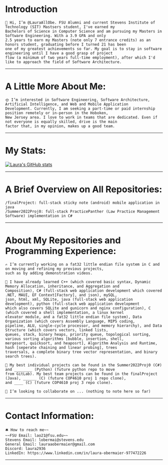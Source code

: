 # Introduction
    🫡 Hi, I’m @LauraAllObe. FSU Alumni and current Stevens Institute of Technology (SIT) Mastsers student, I've earned my 
    Bachelors of Science in Computer Science and am pursuing my Masters in Software Engineering. With a 3.9 GPA and only 
    2.5 years to earn my Masters (note only 7 entrance credits) as an honors student, graduating before I turned 21 has been
    one of my greatest achievements so far. My goal is to stay in software engineering until I have a good grasp of project 
    flow (a minimum of two years full-time employment), after which I'd like to approach the field of Software Architecture.
___
# A Little More About Me:
    🌞 I’m interested in Software Engineering, Software Architecture, Artificial Intelligence, and Web and Mobile Application
    Development. Currently, I am seeking a part-time or paid internship position remotely or in-person in the Hoboken, 
    New Jersey area. I love to work in teams that are dedicated. Even if not everyone is equally skilled, drive is the main 
    factor that, in my opinion, makes up a good team.
___
# My Stats:
[![Laura's GitHub stats](https://github-readme-stats.vercel.app/api?username=LauraAllObe&theme=rose)](https://github.com/anuraghazra/github-readme-stats)
___
# A Brief Overview on All Repositories:
    /finalProject: full-stack sticky note (android) mobile application in java
    /Summer2022Proj0: full-stack PracticePanther (Law Practice Management Software) implementation in C#
___ 
# About My Repositories and Programming Experience:
    ✍️ I’m currently working on a fat32 little endian file system in C and on moving and refining my previous projects, 
    such as by adding demonstration videos.
    
    📒 I have already learned C++ (which covered basic syntax, Dynamic Memory Allocation, inheritance, and Aggregation and 
    Composition), C# (full-stack web application development which covered .NET, MAUI, EF Context[Factory], and json), mySQL, 
    json, html, xml, SQLite, java (full-stack web application development), python (full-stack web application development 
    which also covers SQLite and gunicorn and nginx configuration), C (which covered a shell implementation, a linux kernel 
    elevator module, and a fat32 little endian file system), Data Organization (which covers Assembly Language, MIPS coding, 
    pipeline, ALU, single-cycle processor, and memory hierarchy), and Data Structure (which covers vectors, linked lists, 
    queues, stack, binary heaps, priority queue, topological sorting, various sorting algorithms [bubble, insertion, shell, 
    mergesort, quicksort, and heaposrt], Algorithm Analysis and Runtime, hash [seperate chaining and linear probing], trees 
    traversals, a complete binary tree vector representation, and binary search trees).
    
    📜 My best individual projects can be found in the Summer2022Proj0 (C#) and ________ (Python) (future python repo to move 
    from GitLab). My best team projects can be found in the finalProject (Java), ______ (C) (future COP4610 proj 1 repo clone), 
    and ____ (C) (future COP4610 proj 3 repo clone).
    
    🤝 I’m looking to collaborate on ... (nothing to note here so far)
___
# Contact Information:
    🛎️ How to reach me~~
    ~~FSU Email: lao21@fsu.edu~~
    Stevens Email: lobermai@stevens.edu
    General Email: lauraaobermaier@gmail.com
    Discord: laura2936
    LinkedIn: https://www.linkedin.com/in/laura-obermaier-977472226
___
